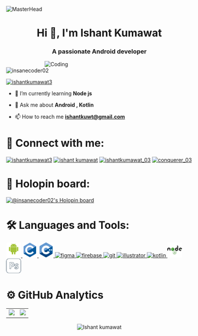 ![MasterHead](https://camo.githubusercontent.com/5346f5a9b63e9e93ff8265ebb05eeda7fc03e48dfe766ba177c788e5c65c6c86/68747470733a2f2f312e62702e626c6f6773706f742e636f6d2f2d37413457796e774c734d772f58624270435847386648492f41414141414141414d74342f754f613162704c736b5967727747626c6c6853753253446a5f4d69673853584a51434c63424741735948512f73313630302f323030305f36303070782e676966)
<h1 align="center">Hi 👋, I'm Ishant Kumawat</h1>
<h3 align="center">A passionate Android developer</h3>
<img align="right" alt="Coding" width="400" src="https://i.pinimg.com/originals/e8/f4/53/e8f453469a3ec97ecd354df465d73913.gif">

<p align="left"> <img src="https://komarev.com/ghpvc/?username=insanecoder02&label=Profile%20views&color=0e75b6&style=flat" alt="insanecoder02" /> </p>

<p align="left"> <a href="https://twitter.com/ishantkumawat3" target="blank"><img src="https://img.shields.io/twitter/follow/ishantkumawat3?logo=twitter&style=for-the-badge" alt="ishantkumawat3" /></a> </p>

- 🌱 I’m currently learning **Node js**

- 💬 Ask me about **Android , Kotlin**

- 📫 How to reach me **ishantkuwt@gmail.com**

# 🤝 Connect with me:
<p align="left">
<a href="https://twitter.com/ishantkumawat3" target="blank"><img align="center" src="https://raw.githubusercontent.com/rahuldkjain/github-profile-readme-generator/master/src/images/icons/Social/twitter.svg" alt="ishantkumawat3" height="30" width="40" /></a>
<a href="https://linkedin.com/in/ishant kumawat" target="blank"><img align="center" src="https://raw.githubusercontent.com/rahuldkjain/github-profile-readme-generator/master/src/images/icons/Social/linked-in-alt.svg" alt="ishant kumawat" height="30" width="40" /></a>
<a href="https://instagram.com/ishantkumawat_03" target="blank"><img align="center" src="https://raw.githubusercontent.com/rahuldkjain/github-profile-readme-generator/master/src/images/icons/Social/instagram.svg" alt="ishantkumawat_03" height="30" width="40" /></a>
<a href="https://codeforces.com/profile/conquerer_03" target="blank"><img align="center" src="https://raw.githubusercontent.com/rahuldkjain/github-profile-readme-generator/master/src/images/icons/Social/codeforces.svg" alt="conquerer_03" height="30" width="40" /></a>
</p>

# 🐉 Holopin board:
[![@insanecoder02's Holopin board](https://holopin.me/insanecoder02)](https://holopin.io/@insanecoder02)

# 🛠️ Languages and Tools:

<p align="left"> <a href="https://developer.android.com" target="_blank" rel="noreferrer"> <img src="https://raw.githubusercontent.com/devicons/devicon/master/icons/android/android-original-wordmark.svg" alt="android" width="40" height="40"/> </a> <a href="https://www.cprogramming.com/" target="_blank" rel="noreferrer"> <img src="https://raw.githubusercontent.com/devicons/devicon/master/icons/c/c-original.svg" alt="c" width="40" height="40"/> </a> <a href="https://www.w3schools.com/cpp/" target="_blank" rel="noreferrer"> <img src="https://raw.githubusercontent.com/devicons/devicon/master/icons/cplusplus/cplusplus-original.svg" alt="cplusplus" width="40" height="40"/> </a> <a href="https://www.figma.com/" target="_blank" rel="noreferrer"> <img src="https://www.vectorlogo.zone/logos/figma/figma-icon.svg" alt="figma" width="40" height="40"/> </a> <a href="https://firebase.google.com/" target="_blank" rel="noreferrer"> <img src="https://www.vectorlogo.zone/logos/firebase/firebase-icon.svg" alt="firebase" width="40" height="40"/> </a> <a href="https://git-scm.com/" target="_blank" rel="noreferrer"> <img src="https://www.vectorlogo.zone/logos/git-scm/git-scm-icon.svg" alt="git" width="40" height="40"/> </a> <a href="https://www.adobe.com/in/products/illustrator.html" target="_blank" rel="noreferrer"> <img src="https://www.vectorlogo.zone/logos/adobe_illustrator/adobe_illustrator-icon.svg" alt="illustrator" width="40" height="40"/> </a> <a href="https://kotlinlang.org" target="_blank" rel="noreferrer"> <img src="https://www.vectorlogo.zone/logos/kotlinlang/kotlinlang-icon.svg" alt="kotlin" width="40" height="40"/> </a> <a href="https://nodejs.org" target="_blank" rel="noreferrer"> <img src="https://raw.githubusercontent.com/devicons/devicon/master/icons/nodejs/nodejs-original-wordmark.svg" alt="nodejs" width="40" height="40"/> </a> <a href="https://www.photoshop.com/en" target="_blank" rel="noreferrer"> <img src="https://raw.githubusercontent.com/devicons/devicon/master/icons/photoshop/photoshop-line.svg" alt="photoshop" width="40" height="40"/> </a> </p>


# ⚙️ GitHub Analytics

<table align="center">
  <tr>
<td><img height="180px" src="https://github-readme-stats.vercel.app/api?username=insanecoder02&show_icons=true&theme=dark" />
    <td><img height="170px" src="https://github-readme-stats.vercel.app/api/top-langs?username=insanecoder02&layout=compact&theme=dark" /></td>
  </tr>
</table>

<div align="center">
<p><img align="center" src="https://github-readme-streak-stats.herokuapp.com/?user=insanecoder02&layout=compact&theme=dark" alt="Ishant kumawat"/></p>
  </div>
